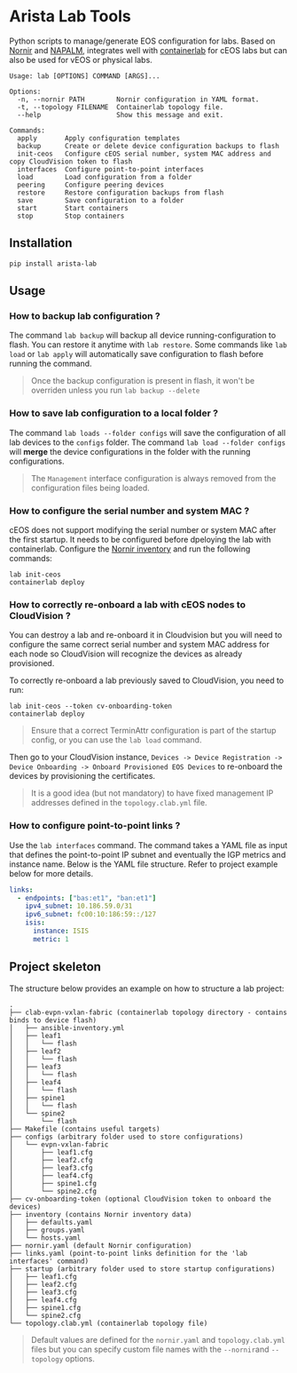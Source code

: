 # Arista Lab Tools

Python scripts to manage/generate EOS configuration for labs.
Based on [Nornir](https://nornir.tech/) and [NAPALM](https://napalm.readthedocs.io/), integrates well with [containerlab](https://containerlab.srlinux.dev/) for cEOS labs but can also be used for vEOS or physical labs.

```
Usage: lab [OPTIONS] COMMAND [ARGS]...

Options:
  -n, --nornir PATH        Nornir configuration in YAML format.
  -t, --topology FILENAME  Containerlab topology file.
  --help                   Show this message and exit.

Commands:
  apply       Apply configuration templates
  backup      Create or delete device configuration backups to flash
  init-ceos   Configure cEOS serial number, system MAC address and copy CloudVision token to flash
  interfaces  Configure point-to-point interfaces
  load        Load configuration from a folder
  peering     Configure peering devices
  restore     Restore configuration backups from flash
  save        Save configuration to a folder
  start       Start containers
  stop        Stop containers
```

## Installation

```
pip install arista-lab
```

## Usage

### How to backup lab configuration ?

The command `lab backup` will backup all device running-configuration to flash. You can restore it anytime with `lab restore`.
Some commands like `lab load` or `lab apply` will automatically save configuration to flash before running the command.

> Once the backup configuration is present in flash, it won't be overriden unless you run `lab backup --delete`

### How to save lab configuration to a local folder ?

The command `lab loads --folder configs` will save the configuration of all lab devices to the `configs` folder.
The command `lab load --folder configs` will **merge** the device configurations in the folder with the running configurations.

> The `Management` interface configuration is always removed from the configuration files being loaded.

### How to configure the serial number and system MAC ?

cEOS does not support modifying the serial number or system MAC after the first startup. It needs to be configured before dpeloying the lab with containerlab.
Configure the [Nornir inventory](project/inventory/hosts.yaml) and run the following commands:
```
lab init-ceos
containerlab deploy
```

### How to correctly re-onboard a lab with cEOS nodes to CloudVision ?

You can destroy a lab and re-onboard it in Cloudvision but you will need to configure the same correct serial number and system MAC address for each node so CloudVision will recognize the devices as already provisioned.

To correctly re-onboard a lab previously saved to CloudVision, you need to run:
```
lab init-ceos --token cv-onboarding-token
containerlab deploy
```

> Ensure that a correct TerminAttr configuration is part of the startup config, or you can use the `lab load` command.

Then go to your CloudVision instance, `Devices -> Device Registration -> Device Onboarding -> Onboard Provisioned EOS Devices` to re-onboard the devices by provisioning the certificates.

> It is a good idea (but not mandatory) to have fixed management IP addresses defined in the `topology.clab.yml` file.

### How to configure point-to-point links ?

Use the `lab interfaces` command. The command takes a YAML file as input that defines the point-to-point IP subnet and eventually the IGP metrics and instance name.
Below is the YAML file structure. Refer to project example below for more details.

``` yaml
links:
  - endpoints: ["bas:et1", "ban:et1"]
    ipv4_subnet: 10.186.59.0/31
    ipv6_subnet: fc00:10:186:59::/127
    isis:
      instance: ISIS
      metric: 1
```

## Project skeleton

The structure below provides an example on how to structure a lab project:
```
.
├── clab-evpn-vxlan-fabric (containerlab topology directory - contains binds to device flash)
│   ├── ansible-inventory.yml
│   ├── leaf1
│   │   └── flash
│   ├── leaf2
│   │   └── flash
│   ├── leaf3
│   │   └── flash
│   ├── leaf4
│   │   └── flash
│   ├── spine1
│   │   └── flash
│   └── spine2
│       └── flash
├── Makefile (contains useful targets)
├── configs (arbitrary folder used to store configurations)
│   └── evpn-vxlan-fabric
│       ├── leaf1.cfg
│       ├── leaf2.cfg
│       ├── leaf3.cfg
│       ├── leaf4.cfg
│       ├── spine1.cfg
│       └── spine2.cfg
├── cv-onboarding-token (optional CloudVision token to onboard the devices)
├── inventory (contains Nornir inventory data)
│   ├── defaults.yaml
│   ├── groups.yaml
│   └── hosts.yaml
├── nornir.yaml (default Nornir configuration)
├── links.yaml (point-to-point links definition for the 'lab interfaces' command)
├── startup (arbitrary folder used to store startup configurations)
│   ├── leaf1.cfg
│   ├── leaf2.cfg
│   ├── leaf3.cfg
│   ├── leaf4.cfg
│   ├── spine1.cfg
│   └── spine2.cfg
└── topology.clab.yml (containerlab topology file)
```
> Default values are defined for the `nornir.yaml` and `topology.clab.yml` files but you can specify custom file names with the `--nornir`and `--topology` options.